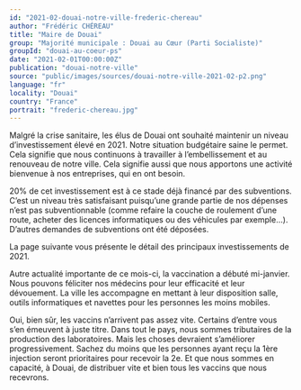 ```yaml
---
id: "2021-02-douai-notre-ville-frederic-chereau"
author: "Frédéric CHÉREAU"
title: "Maire de Douai"
group: "Majorité municipale : Douai au Cœur (Parti Socialiste)"
groupId: "douai-au-coeur-ps"
date: "2021-02-01T00:00:00Z"
publication: "douai-notre-ville"
source: "public/images/sources/douai-notre-ville-2021-02-p2.png"
language: "fr"
locality: "Douai"
country: "France"
portrait: "frederic-chereau.jpg"
---
```


Malgré la crise sanitaire, les élus de Douai ont souhaité maintenir un niveau d’investissement élevé en 2021. Notre situation budgétaire saine le permet. Cela signifie que nous continuons à travailler à l’embellissement et au renouveau de notre ville. Cela signifie aussi que nous apportons une activité bienvenue à nos entreprises, qui en ont besoin.

20% de cet investissement est à ce stade déjà financé par des subventions. C’est un niveau très satisfaisant puisqu’une grande partie de nos dépenses n’est pas subventionnable (comme refaire la couche de roulement d’une route, acheter des licences informatiques ou des véhicules par exemple…). D’autres demandes de subventions ont été déposées.

La page suivante vous présente le détail des principaux investissements de 2021.

Autre actualité importante de ce mois-ci, la vaccination a débuté mi-janvier. Nous pouvons féliciter nos médecins pour leur efficacité et leur dévouement. La ville les accompagne en mettant à leur disposition salle, outils informatiques et navettes pour les personnes les moins mobiles.

Oui, bien sûr, les vaccins n’arrivent pas assez vite. Certains d’entre vous s’en émeuvent à juste titre. Dans tout le pays, nous sommes tributaires de la production des laboratoires. Mais les choses devraient s’améliorer progressivement. Sachez du moins que les personnes ayant reçu la 1ère injection seront prioritaires pour recevoir la 2e. Et que nous sommes en capacité, à Douai, de distribuer vite et bien tous les vaccins que nous recevrons.
